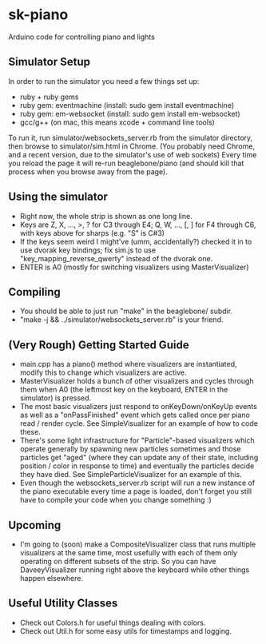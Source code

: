 sk-piano
========

Arduino code for controlling piano and lights

Simulator Setup
---------------

In order to run the simulator you need a few things set up:
* ruby + ruby gems
* ruby gem: eventmachine (install: sudo gem install eventmachine)
* ruby gem: em-websocket (install: sudo gem install em-websocket)
* gcc/g++ (on mac, this means xcode + command line tools)

To run it, run simulator/websockets_server.rb from the simulator directory, then
browse to simulator/sim.html in Chrome.  (You probably need Chrome, and a recent
version, due to the simulator's use of web sockets)  Every time you reload the
page it will re-run beaglebone/piano (and should kill that process when you
browse away from the page).

Using the simulator
-------------------

* Right now, the whole strip is shown as one long line.
* Keys are Z, X, ..., >, ? for C3 through E4; Q, W, ..., [, ] for F4 through C6,
  with keys above for sharps (e.g. "S" is C#3)
* If the keys seem weird I might've (umm, accidentally?) checked it in to use
  dvorak key bindings; fix sim.js to use "key_mapping_reverse_qwerty" instead of
  the dvorak one.
* ENTER is A0 (mostly for switching visualizers using MasterVisualizer)

Compiling
---------

* You should be able to just run "make" in the beaglebone/ subdir.
* "make -j && ../simulator/websockets_server.rb" is your friend.

(Very Rough) Getting Started Guide
----------------------------------

* main.cpp has a piano() method where visualizers are instantiated, modify this
  to change which visualizers are active.
* MasterVisualizer holds a bunch of other visualizers and cycles through them
  when A0 (the leftmost key on the keyboard, ENTER in the simulator) is pressed.
* The most basic visualizers just respond to onKeyDown/onKeyUp events as well as
  a "onPassFinished" event which gets called once per piano read / render cycle.
  See SimpleVisualizer for an example of how to code these.
* There's some light infrastructure for "Particle"-based visualizers which
  operate generally by spawning new particles sometimes and those particles
  get "aged" (where they can update any of their state, including position /
  color in response to time) and eventually the particles decide they have died.
  See SimpleParticleVisualizer for an example of this.
* Even though the websockets_server.rb script will run a new instance of the
  piano executable every time a page is loaded, don't forget you still have to
  compile your code when you change something :)

Upcoming
--------

* I'm going to (soon) make a CompositeVisualizer class that runs multiple
  visualizers at the same time, most usefully with each of them only operating
  on different subsets of the strip.  So you can have DaveeyVisualizer running
  right above the keyboard while other things happen elsewhere.

Useful Utility Classes
----------------------

* Check out Colors.h for useful things dealing with colors.
* Check out Util.h for some easy utils for timestamps and logging.

